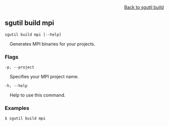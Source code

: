 <div id="readme" class="Box-body readme blob js-code-block-container">
<article class="markdown-body entry-content p-3 p-md-6" itemprop="text">
<p align="right">
<a href="https://github.com/fpgasystems/sgrt/blob/main/cli/manual/sgutil-build.md#sgutil-build">Back to sgutil build</a>
</p>

## sgutil build mpi

<code>sgutil build mpi [--help]</code>
<p>
  &nbsp; &nbsp; Generates MPI binaries for your projects.
</p>
<!-- The number of parallel client threads to run is four by default. -->

### Flags
<code>-p, --project</code>
<p>
  &nbsp; &nbsp; Specifies your MPI project name.
</p>

<code>-h, --help <string></code>
<p>
  &nbsp; &nbsp; Help to use this command.
</p>

### Examples
```
$ sgutil build mpi
```